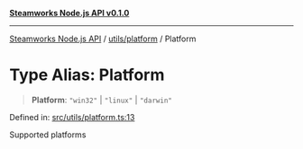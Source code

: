 [**Steamworks Node.js API v0.1.0**](../../../README.md)

***

[Steamworks Node.js API](../../../modules.md) / [utils/platform](../README.md) / Platform

# Type Alias: Platform

> **Platform**: `"win32"` \| `"linux"` \| `"darwin"`

Defined in: [src/utils/platform.ts:13](https://github.com/MikalDev/steam-koffi/blob/57920fe5c92a340b13303d2cc44034af83ea4270/src/utils/platform.ts#L13)

Supported platforms
